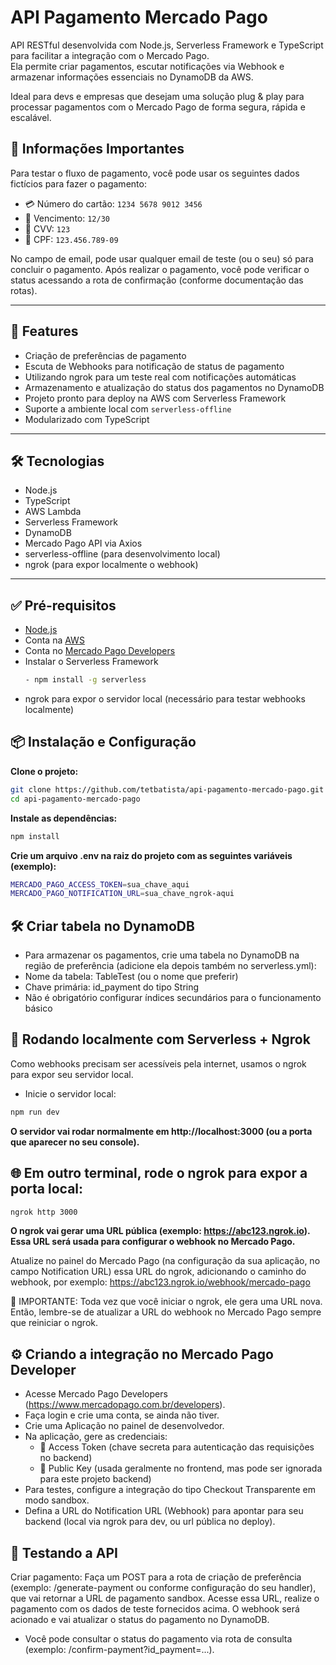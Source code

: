 # API Pagamento Mercado Pago

API RESTful desenvolvida com Node.js, Serverless Framework e TypeScript para facilitar a integração com o Mercado Pago.  
Ela permite criar pagamentos, escutar notificações via Webhook e armazenar informações essenciais no DynamoDB da AWS.

Ideal para devs e empresas que desejam uma solução plug & play para processar pagamentos com o Mercado Pago de forma segura, rápida e escalável.

## 📌 Informações Importantes

Para testar o fluxo de pagamento, você pode usar os seguintes dados fictícios para fazer o pagamento:

- 💳 Número do cartão: `1234 5678 9012 3456`  
- 📆 Vencimento: `12/30`  
- 🔐 CVV: `123`  
- 📄 CPF: `123.456.789-09` 

No campo de email, pode usar qualquer email de teste (ou o seu) só para concluir o pagamento.
Após realizar o pagamento, você pode verificar o status acessando a rota de confirmação (conforme documentação das rotas).

---
## 👾 Features

- Criação de preferências de pagamento
- Escuta de Webhooks para notificação de status de pagamento
- Utilizando ngrok para um teste real com notificações automáticas
- Armazenamento e atualização do status dos pagamentos no DynamoDB
- Projeto pronto para deploy na AWS com Serverless Framework
- Suporte a ambiente local com `serverless-offline`
- Modularizado com TypeScript

---

## 🛠️ Tecnologias

- Node.js
- TypeScript
- AWS Lambda
- Serverless Framework
- DynamoDB
- Mercado Pago API via Axios
- serverless-offline (para desenvolvimento local)
- ngrok (para expor localmente o webhook)

---

## ✅ Pré-requisitos

- [Node.js](https://nodejs.org/)
- Conta na [AWS](https://aws.amazon.com/)
- Conta no [Mercado Pago Developers](https://www.mercadopago.com.br/developers)
- Instalar o Serverless Framework
  ```bash
  - npm install -g serverless
  ```
- ngrok para expor o servidor local (necessário para testar webhooks localmente)

## 📦 Instalação e Configuração

**Clone o projeto:**
```bash
git clone https://github.com/tetbatista/api-pagamento-mercado-pago.git
cd api-pagamento-mercado-pago
```

**Instale as dependências:**
```bash
npm install
```

**Crie um arquivo .env na raiz do projeto com as seguintes variáveis (exemplo):**
```bash
MERCADO_PAGO_ACCESS_TOKEN=sua_chave_aqui
MERCADO_PAGO_NOTIFICATION_URL=sua_chave_ngrok-aqui
```

## 🛠️ Criar tabela no DynamoDB
- Para armazenar os pagamentos, crie uma tabela no DynamoDB na região de preferência (adicione ela depois também no serverless.yml):
- Nome da tabela: TableTest (ou o nome que preferir)
- Chave primária: id_payment do tipo String
- Não é obrigatório configurar índices secundários para o funcionamento básico

## 🚀 Rodando localmente com Serverless + Ngrok
Como webhooks precisam ser acessíveis pela internet, usamos o ngrok para expor seu servidor local.

- Inicie o servidor local:
```bash
npm run dev
```

**O servidor vai rodar normalmente em http://localhost:3000 (ou a porta que aparecer no seu console).**

## 🌐 Em outro terminal, rode o ngrok para expor a porta local:

```bash
ngrok http 3000
```
**O ngrok vai gerar uma URL pública (exemplo: https://abc123.ngrok.io). Essa URL será usada para configurar o webhook no Mercado Pago.**

Atualize no painel do Mercado Pago (na configuração da sua aplicação, no campo Notification URL) essa URL do ngrok, adicionando o caminho do webhook, por exemplo:
https://abc123.ngrok.io/webhook/mercado-pago

📢 IMPORTANTE:
Toda vez que você iniciar o ngrok, ele gera uma URL nova. Então, lembre-se de atualizar a URL do webhook no Mercado Pago sempre que reiniciar o ngrok.

## ⚙️ Criando a integração no Mercado Pago Developer

- Acesse Mercado Pago Developers (https://www.mercadopago.com.br/developers).
- Faça login e crie uma conta, se ainda não tiver.
- Crie uma Aplicação no painel de desenvolvedor.
- Na aplicação, gere as credenciais:
  - 🔐 Access Token (chave secreta para autenticação das requisições no backend)
  - 🔑 Public Key (usada geralmente no frontend, mas pode ser ignorada para este projeto backend)
- Para testes, configure a integração do tipo Checkout Transparente em modo sandbox.
- Defina a URL do Notification URL (Webhook) para apontar para seu backend (local via ngrok para dev, ou url pública no deploy).

## 📩 Testando a API
Criar pagamento: Faça um POST para a rota de criação de preferência (exemplo: /generate-payment ou conforme configuração do seu handler), que vai retornar a URL de pagamento sandbox.
Acesse essa URL, realize o pagamento com os dados de teste fornecidos acima.
O webhook será acionado e vai atualizar o status do pagamento no DynamoDB.

- Você pode consultar o status do pagamento via rota de consulta (exemplo: /confirm-payment?id_payment=...).
